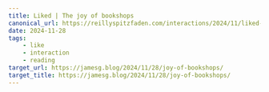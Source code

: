 ```yaml
---
title: Liked | The joy of bookshops
canonical_url: https://reillyspitzfaden.com/interactions/2024/11/liked-joy-of-bookshops/
date: 2024-11-28
tags: 
    - like
    - interaction
    - reading
target_url: https://jamesg.blog/2024/11/28/joy-of-bookshops/
target_title: https://jamesg.blog/2024/11/28/joy-of-bookshops/
---
```

